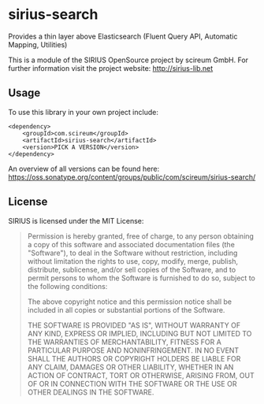 # sirius-search

Provides a thin layer above Elasticsearch (Fluent Query API, Automatic Mapping, Utilities)

This is a module of the SIRIUS OpenSource project by scireum GmbH. For further information visit the project website: http://sirius-lib.net

## Usage 
To use this library in your own project include:
```
<dependency>
    <groupId>com.scireum</groupId>
    <artifactId>sirius-search</artifactId>
    <version>PICK A VERSION</version>
</dependency>
```
An overview of all versions can be found here: https://oss.sonatype.org/content/groups/public/com/scireum/sirius-search/

## License

SIRIUS is licensed under the MIT License:

> Permission is hereby granted, free of charge, to any person obtaining a copy
> of this software and associated documentation files (the "Software"), to deal
> in the Software without restriction, including without limitation the rights
> to use, copy, modify, merge, publish, distribute, sublicense, and/or sell
> copies of the Software, and to permit persons to whom the Software is
> furnished to do so, subject to the following conditions:
> 
> The above copyright notice and this permission notice shall be included in
> all copies or substantial portions of the Software.
> 
> THE SOFTWARE IS PROVIDED "AS IS", WITHOUT WARRANTY OF ANY KIND, EXPRESS OR
> IMPLIED, INCLUDING BUT NOT LIMITED TO THE WARRANTIES OF MERCHANTABILITY,
> FITNESS FOR A PARTICULAR PURPOSE AND NONINFRINGEMENT. IN NO EVENT SHALL THE
> AUTHORS OR COPYRIGHT HOLDERS BE LIABLE FOR ANY CLAIM, DAMAGES OR OTHER
> LIABILITY, WHETHER IN AN ACTION OF CONTRACT, TORT OR OTHERWISE, ARISING FROM,
> OUT OF OR IN CONNECTION WITH THE SOFTWARE OR THE USE OR OTHER DEALINGS IN
> THE SOFTWARE.

